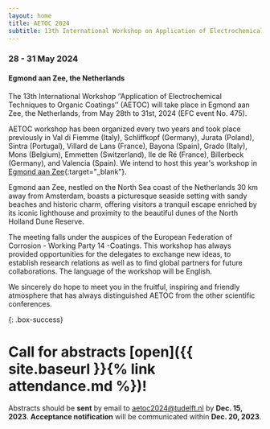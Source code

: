 ```yaml
---
layout: home
title: AETOC 2024
subtitle: 13th International Workshop on Application of Electrochemical Techniques to Organic Coatings
---
```


### 28 - 31 May 2024
#### Egmond aan Zee, the Netherlands

The 13th International Workshop ‘’Application of Electrochemical Techniques to Organic Coatings’’ (AETOC) will take place in Egmond aan Zee, the Netherlands, from May 28th to 31st, 2024 (EFC event No. 475).

AETOC workshop has been organized every two years and took place previously in Val di Fiemme (Italy), Schliffkopf (Germany), Jurata (Poland), Sintra (Portugal), Villard de Lans (France), Bayona (Spain), Grado (Italy), Mons (Belgium), Emmetten (Switzerland), Ile de Ré (France), Billerbeck (Germany), and Valencia (Spain). We intend to host this year's workshop in [Egmond aan Zee](https://en.wikipedia.org/wiki/Egmond_aan_Zee){:target="_blank"}.

Egmond aan Zee, nestled on the North Sea coast of the Netherlands 30 km away from Amsterdam, boasts a picturesque seaside setting with sandy beaches and historic charm, offering visitors a tranquil escape enriched by its iconic lighthouse and proximity to the beautiful dunes of the North Holland Dune Reserve.

The meeting falls under the auspices of the European Federation of Corrosion - Working Party 14 -Coatings. This workshop has always provided opportunities for the delegates to exchange new ideas, to establish research relations as well as to find global partners for future collaborations. The language of the workshop will be English.

We sincerely do hope to meet you in the fruitful, inspiring and friendly atmosphere that has always distinguished AETOC from the other scientific conferences.

{: .box-success}
# Call for abstracts [open]({{ site.baseurl }}{% link attendance.md %})!

Abstracts should be **sent** by email to aetoc2024@tudelft.nl by **Dec. 15, 2023**. **Acceptance notification** will be communicated within **Dec. 20, 2023**.
